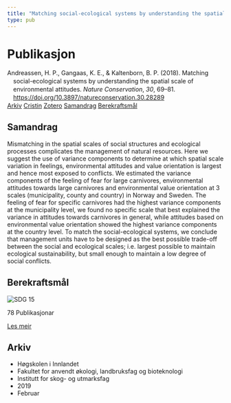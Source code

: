 ```yaml
---
title: "Matching social-ecological systems by understanding the spatial scale of environmental attitudes"
type: pub
---
```

<h1>Publikasjon</h1>
<article id="csl-bib-container-SBVG5VVP" class="csl-bib-container">
  <div class="csl-bib-body" style="line-height: 1.35; padding-left: 1em; text-indent:-1em;">
  <div class="csl-entry">Andreassen, H. P., Gangaas, K. E., &amp; Kaltenborn, B. P. (2018). Matching social-ecological systems by understanding the spatial scale of environmental attitudes. <i>Nature Conservation</i>, <i>30</i>, 69&#x2013;81. <a href="https://doi.org/10.3897/natureconservation.30.28289">https://doi.org/10.3897/natureconservation.30.28289</a></div>
</div>
  <div class="csl-bib-buttons">
    <a href="#taxonomy-article-SBVG5VVP" class="csl-bib-button">Arkiv</a>
    <a href="https://app.cristin.no/results/show.jsf?id=1676785" alt="Cristin URL" class="csl-bib-button">Cristin</a>
    <a href="http://zotero.org/groups/5022929/items/SBVG5VVP" alt="Zotero URL" class="csl-bib-button">Zotero</a>
    <a href="#abstract-article-SBVG5VVP" class="csl-bib-button">Samandrag</a>
    <a href="#sdg-article-SBVG5VVP" class="csl-bib-button">Berekraftsmål</a>
  </div>
  <div id="csl-bib-meta-container-SBVG5VVP"></div>
</article>
<div id="csl-bib-meta-SBVG5VVP" class="csl-bib-meta">
  <article id="abstract-article-SBVG5VVP" class="abstract-article">
    <h1>Samandrag</h1>
    Mismatching in the spatial scales of social structures and ecological processes complicates the management of natural resources. Here we suggest the use of variance components to determine at which spatial scale variation in feelings, environmental attitudes and value orientation is largest and hence most exposed to conflicts. We estimated the variance components of the feeling of fear for large carnivores, environmental attitudes towards large carnivores and environmental value orientation at 3 scales (municipality, county and country) in Norway and Sweden. The feeling of fear for specific carnivores had the highest variance components at the municipality level, we found no specific scale that best explained the variance in attitudes towards carnivores in general, while attitudes based on environmental value orientation showed the highest variance components at the country level. To match the social-ecological systems, we conclude that management units have to be designed as the best possible trade-off between the social and ecological scales; i.e. largest possible to maintain ecological sustainability, but small enough to maintain a low degree of social conflicts.
  </article>
  <article id="sdg-article-SBVG5VVP" class="sdg-article">
    <h1>Berekraftsmål</h1>
    <div class="sdg-container"><div id="sdg15" class="sdg">
<img src="{{< params subfolder >}}images/sdg/sdg15_no.png" class="image" alt="SDG 15">
<div class="sdg-overlay">
<p class="sdg-publication-count"><span>78</span> Publikasjonar</p>
<p><a href="https://www.fn.no/om-fn/fns-baerekraftsmaal/livet-paa-land?lang=nno-NO" class="sdg-read-more">Les meir</a></p>
</div>
</div></div>
  </article>
  <article id="taxonomy-article-SBVG5VVP" class="taxonomy-article">
    <h1>Arkiv</h1>
    <ul>
      <li>Høgskolen i Innlandet</li>
      <li>Fakultet for anvendt økologi, landbruksfag og bioteknologi</li>
      <li>Institutt for skog- og utmarksfag</li>
      <li>2019</li>
      <li>Februar</li>
    </ul>
  </article>
</div>
